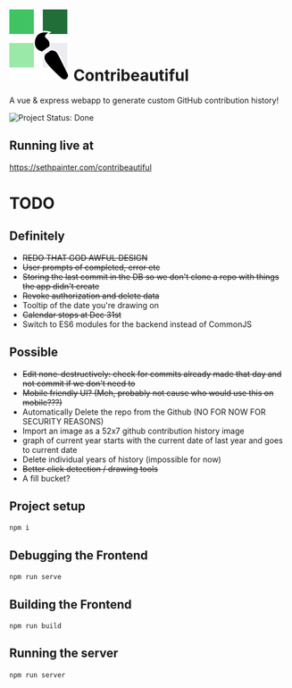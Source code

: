 
# ![Logo](./src/assets/contribeautiful.svg) Contribeautiful

A vue & express webapp to generate custom GitHub contribution history!

![Project Status: Done](https://img.shields.io/badge/Project%20Status-Done-limegreen)
## Running live at
https://sethpainter.com/contribeautiful
# TODO

## Definitely
- ~~REDO THAT GOD AWFUL DESIGN~~
- ~~User prompts of completed, error etc~~
- ~~Storing the last commit in the DB so we don't clone a repo with things the app didn't create~~
- ~~Revoke authorization and delete data~~
- Tooltip of the date you're drawing on
- ~~Calendar stops at Dec 31st~~
- Switch to ES6 modules for the backend instead of CommonJS
## Possible
- ~~Edit none-destructively: check for commits already made that day and not commit if we don't need to~~
- ~~Mobile friendly UI? (Meh, probably not cause who would use this on mobile???)~~
- Automatically Delete the repo from the Github (NO FOR NOW FOR SECURITY REASONS)
- Import an image as a 52x7 github contribution history image
- graph of current year starts with the current date of last year and goes to current date
- Delete individual years of history (impossible for now)
- ~~Better click detection / drawing tools~~
- A fill bucket?
## Project setup
```
npm i
```

## Debugging the Frontend
```
npm run serve
```

## Building the Frontend
```
npm run build
```

## Running the server
```
npm run server
```
